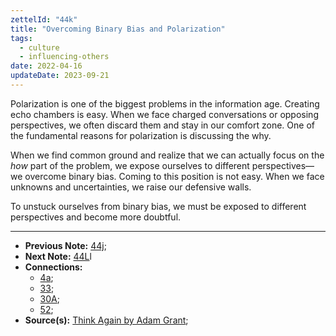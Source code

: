 ```yaml
---
zettelId: "44k"
title: "Overcoming Binary Bias and Polarization"
tags:
  - culture
  - influencing-others
date: 2022-04-16
updateDate: 2023-09-21
---
```


Polarization is one of the biggest problems in the information age. Creating echo chambers is easy. When we face charged conversations or opposing perspectives, we often discard them and stay in our comfort zone. One of the fundamental reasons for polarization is discussing the why.

When we find common ground and realize that we can actually focus on the *how* part of the problem, we expose ourselves to different perspectives—we overcome binary bias. Coming to this position is not easy. When we face unknowns and uncertainties, we raise our defensive walls.

To unstuck ourselves from binary bias, we must be exposed to different perspectives and become more doubtful.

---

- **Previous Note:** [44j](/notes/44j/);
- **Next Note:** [44L](/notes/44l/)l
- **Connections:**
  - [4a](/notes/4a/);
  - [33](/notes/33/);
  - [30A](/notes/30a/);
  - [52](/notes/52/);
- **Source(s):** [Think Again by Adam Grant](/books/think-again-by-adam-grant-book-summary-review-and-notes/);


